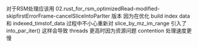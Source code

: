对于RSM处理应该用 02.rust_for_rsm_optimizedRead-modified-skipfirstErrorFrame-cancelSliceIntoParIter 版本
因为在优化 build index data 和 indexed_timstof_data 过程中不小心重新对 slice_by_mz_im_range 引入了 into_par_iter() 
这样会导致 threads 更高时因为资源问题 contention 处理速度更慢

